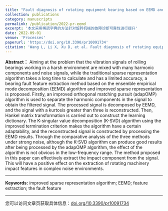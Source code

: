 ```yaml
---
title: "Fault diagnosis of rotating equipment bearing based on EEMD and improved sparse representation algorithm"
collection: publications
category: manuscripts
permalink: /publication/2022-pr-eemd
excerpt: '本文采用稀疏字典的方法针对旋转机械的故障诊断可靠性进行提升'
date: 2022-09-01
venue: 'Processes'
paperurl: 'https://doi.org/10.3390/pr10091734'
citation: 'Wang L, Li X, Xu D, et al. Fault diagnosis of rotating equipment bearing based on EEMD and improved sparse representation algorithm[J]. Processes, 2022, 10(9): 1734'
---
```


**Abstract：**
Aiming at the problem that the vibration signals of rolling bearings working in a harsh environment are mixed with many harmonic components and noise signals, while the traditional sparse representation algorithm takes a long time to calculate and has a limited accuracy, a bearing fault feature extraction method based on the ensemble empirical mode decomposition (EEMD) algorithm and improved sparse representation is proposed. Firstly, an improved orthogonal matching pursuit (adapOMP) algorithm is used to separate the harmonic components in the signal to obtain the filtered signal. The processed signal is decomposed by EEMD, and the signal with a kurtosis greater than three is reconstructed. Then, Hankel matrix transformation is carried out to construct the learning dictionary. The K-singular value decomposition (K-SVD) algorithm using the improved termination criterion makes the algorithm have a certain adaptability, and the reconstructed signal is constructed by processing the EEMD results. Through the comparative analysis of the three methods under strong noise, although the K-SVD algorithm can produce good results after being processed by the adapOMP algorithm, the effect of the algorithm is not obvious in the low-frequency range. The method proposed in this paper can effectively extract the impact component from the signal. This will have a positive effect on the extraction of rotating machinery impact features in complex noise environments.

***

**Keywords:**
improved sparse representation algorithm; EEMD; feature extraction; the fault feature

***

您可以访问文章页获取具体信息：[doi.org/10.3390/pr10091734](https://doi.org/10.3390/pr10091734)
